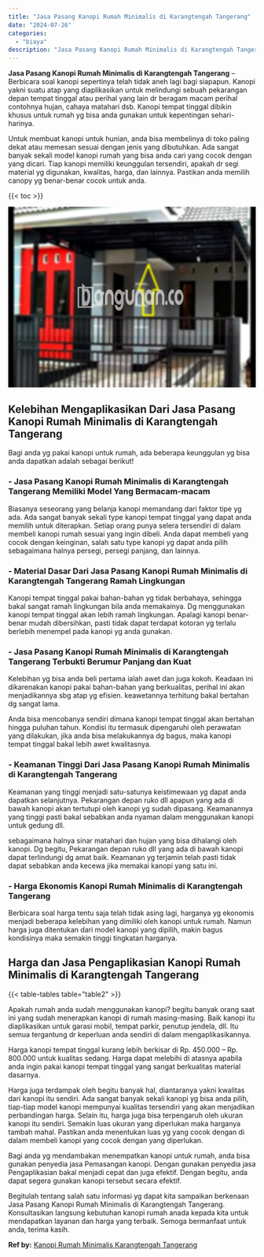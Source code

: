 ```yaml
---
title: "Jasa Pasang Kanopi Rumah Minimalis di Karangtengah Tangerang"
date: "2024-07-26"
categories: 
  - "biaya"
description: "Jasa Pasang Kanopi Rumah Minimalis di Karangtengah Tangerang. Begitulah tentang salah satu informasi yg dapat kita sampaikan berkenaan Jasa Pasang Kanopi Rum..."
---
```


**Jasa Pasang Kanopi Rumah Minimalis di Karangtengah Tangerang** – Berbicara soal kanopi sepertinya telah tidak aneh lagi bagi siapapun. Kanopi yakni suatu atap yang diaplikasikan untuk melindungi sebuah pekarangan depan tempat tinggal atau perihal yang lain dr beragam macam perihal contohnya hujan, cahaya matahari dsb. Kanopi tempat tinggal dibikin khusus untuk rumah yg bisa anda gunakan untuk kepentingan sehari-harinya.

Untuk membuat kanopi untuk hunian, anda bisa membelinya di toko paling dekat atau memesan sesuai dengan jenis yang dibutuhkan. Ada sangat banyak sekali model kanopi rumah yang bisa anda cari yang cocok dengan yang dicari. Tiap kanopi memiliki keunggulan tersendiri, apakah dr segi material yg digunakan, kwalitas, harga, dan lainnya. Pastikan anda memilih canopy yg benar-benar cocok untuk anda.

{{< toc >}}

![Jasa Pasang Kanopi Rumah Minimalis di Karangtengah Tangerang](/images/harga-kanopi-minimalis-61.png)

## Kelebihan Mengaplikasikan Dari Jasa Pasang Kanopi Rumah Minimalis di Karangtengah Tangerang

Bagi anda yg pakai kanopi untuk rumah, ada beberapa keunggulan yg bisa anda dapatkan adalah sebagai berikut!

### \- Jasa Pasang Kanopi Rumah Minimalis di Karangtengah Tangerang Memiliki Model Yang Bermacam-macam

Biasanya seseorang yang belanja kanopi memandang dari faktor tipe yg ada. Ada sangat banyak sekali type kanopi tempat tinggal yang dapat anda memilih untuk diterapkan. Setiap orang punya selera tersendiri di dalam membeli kanopi rumah sesuai yang ingin dibeli. Anda dapat membeli yang cocok dengan keinginan, salah satu type kanopi yg dapat anda pilih sebagaimana halnya persegi, persegi panjang, dan lainnya.

### \- Material Dasar Dari Jasa Pasang Kanopi Rumah Minimalis di Karangtengah Tangerang Ramah Lingkungan

Kanopi tempat tinggal pakai bahan-bahan yg tidak berbahaya, sehingga bakal sangat ramah lingkungan bila anda memakainya. Dg menggunakan kanopi tempat tinggal akan lebih ramah lingkungan. Apalagi kanopi benar-benar mudah dibersihkan, pasti tidak dapat terdapat kotoran yg terlalu berlebih menempel pada kanopi yg anda gunakan.

### \- Jasa Pasang Kanopi Rumah Minimalis di Karangtengah Tangerang Terbukti Berumur Panjang dan Kuat

Kelebihan yg bisa anda beli pertama ialah awet dan juga kokoh. Keadaan ini dikarenakan kanopi pakai bahan-bahan yang berkualitas, perihal ini akan menjadikannya sbg atap yg efisien. keawetannya terhitung bakal bertahan dg sangat lama.

Anda bisa mencobanya sendiri dimana kanopi tempat tinggal akan bertahan hingga puluhan tahun. Kondisi itu termasuk dipengaruhi oleh perawatan yang dilakukan, jika anda bisa melakukannya dg bagus, maka kanopi tempat tinggal bakal lebih awet kwalitasnya.

### \- Keamanan Tinggi Dari Jasa Pasang Kanopi Rumah Minimalis di Karangtengah Tangerang

Keamanan yang tinggi menjadi satu-satunya keistimewaan yg dapat anda dapatkan selanjutnya. Pekarangan depan ruko dll apapun yang ada di bawah kanopi akan tertutupi oleh kanopi yg sudah dipasang. Keamanannya yang tinggi pasti bakal sebabkan anda nyaman dalam menggunakan kanopi untuk gedung dll.

sebagaimana halnya sinar matahari dan hujan yang bisa dihalangi oleh kanopi. Dg begitu, Pekarangan depan ruko dll yang ada di bawah kanopi dapat terlindungi dg amat baik. Keamanan yg terjamin telah pasti tidak dapat sebabkan anda kecewa jika memakai kanopi yang satu ini.

### \- Harga Ekonomis Kanopi Rumah Minimalis di Karangtengah Tangerang

Berbicara soal harga tentu saja telah tidak asing lagi, harganya yg ekonomis menjadi beberapa kelebihan yang dimiliki oleh kanopi untuk rumah. Namun harga juga ditentukan dari model kanopi yang dipilih, makin bagus kondisinya maka semakin tinggi tingkatan harganya.

## Harga dan Jasa Pengaplikasian Kanopi Rumah Minimalis di Karangtengah Tangerang

{{< table-tables table="table2" >}}

Apakah rumah anda sudah menggunakan kanopi? begitu banyak orang saat ini yang sudah menerapkan kanopi di rumah masing-masing. Baik kanopi itu diaplikasikan untuk garasi mobil, tempat parkir, penutup jendela, dll. Itu semua tergantung dr keperluan anda sendiri di dalam mengaplikasikannya.

Harga kanopi tempat tinggal kurang lebih berkisar di Rp. 450.000 – Rp. 800.000 untuk kualitas sedang. Harga dapat melebihi di atasnya apabila anda ingin pakai kanopi tempat tinggal yang sangat berkualitas material dasarnya.

Harga juga terdampak oleh begitu banyak hal, diantaranya yakni kwalitas dari kanopi itu sendiri. Ada sangat banyak sekali kanopi yg bisa anda pilih, tiap-tiap model kanopi mempunyai kualitas tersendiri yang akan menjadikan perbandingan harga. Selain itu, harga juga bisa terpengaruh oleh ukuran kanopi itu sendiri. Semakin luas ukuran yang diperlukan maka harganya tambah mahal. Pastikan anda menentukan luas yg yang cocok dengan di dalam membeli kanopi yang cocok dengan yang diperlukan.

Bagi anda yg mendambakan menempatkan kanopi untuk rumah, anda bisa gunakan penyedia jasa Pemasangan kanopi. Dengan gunakan penyedia jasa Pengaplikasian bakal menjadi cepat dan juga efektif. Dengan begitu, anda dapat segera gunakan kanopi tersebut secara efektif.

Begitulah tentang salah satu informasi yg dapat kita sampaikan berkenaan Jasa Pasang Kanopi Rumah Minimalis di Karangtengah Tangerang. Konsultasikan langsung kebutuhan kanopi rumah anada kepada kita untuk mendapatkan layanan dan harga yang terbaik. Semoga bermanfaat untuk anda, terima kasih.

**Ref by:**  [Kanopi Rumah Minimalis Karangtengah Tangerang](https://id.wikipedia.org/wiki/Kanopi)
